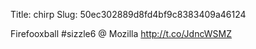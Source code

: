 Title: chirp
Slug: 50ec302889d8fd4bf9c8383409a46124

Firefooxball #sizzle6  @ Mozilla <a href="http://t.co/JdncWSMZ">http://t.co/JdncWSMZ</a>
